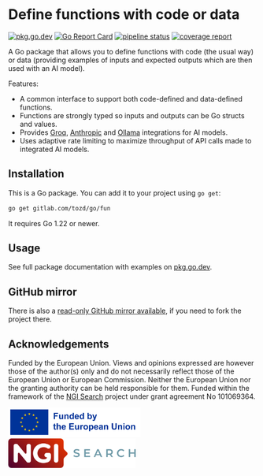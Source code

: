 # Define functions with code or data

[![pkg.go.dev](https://pkg.go.dev/badge/gitlab.com/tozd/go/fun)](https://pkg.go.dev/gitlab.com/tozd/go/fun)
[![Go Report Card](https://goreportcard.com/badge/gitlab.com/tozd/go/fun)](https://goreportcard.com/report/gitlab.com/tozd/go/fun)
[![pipeline status](https://gitlab.com/tozd/go/fun/badges/main/pipeline.svg?ignore_skipped=true)](https://gitlab.com/tozd/go/fun/-/pipelines)
[![coverage report](https://gitlab.com/tozd/go/fun/badges/main/coverage.svg)](https://gitlab.com/tozd/go/fun/-/graphs/main/charts)

A Go package that allows you to define functions with code (the usual way) or data
(providing examples of inputs and expected outputs which are then used with an AI model).

Features:

- A common interface to support both code-defined and data-defined functions.
- Functions are strongly typed so inputs and outputs can be Go structs and values.
- Provides [Groq](https://groq.com/), [Anthropic](https://www.anthropic.com/) and
  [Ollama](https://ollama.com/) integrations for AI models.
- Uses adaptive rate limiting to maximize throughput of API calls made to integrated AI models.

## Installation

This is a Go package. You can add it to your project using `go get`:

```sh
go get gitlab.com/tozd/go/fun
```

It requires Go 1.22 or newer.

## Usage

See full package documentation with examples on [pkg.go.dev](https://pkg.go.dev/gitlab.com/tozd/go/fun#section-documentation).

## GitHub mirror

There is also a [read-only GitHub mirror available](https://github.com/tozd/go-fun),
if you need to fork the project there.

## Acknowledgements

Funded by the European Union. Views and opinions expressed are however those of the author(s) only
and do not necessarily reflect those of the European Union or European Commission.
Neither the European Union nor the granting authority can be held responsible for them.
Funded within the framework of the [NGI Search](https://www.ngisearch.eu/)
project under grant agreement No 101069364.

<!-- markdownlint-disable MD033 -->

<img src="EN_FundedbytheEU_RGB_POS.png" alt="Funded by the European Union emblem" height="60" />
<img src="NGISearch_logo.svg" alt="NGI Search logo" height="60" />

<!-- markdownlint-enable MD033 -->
